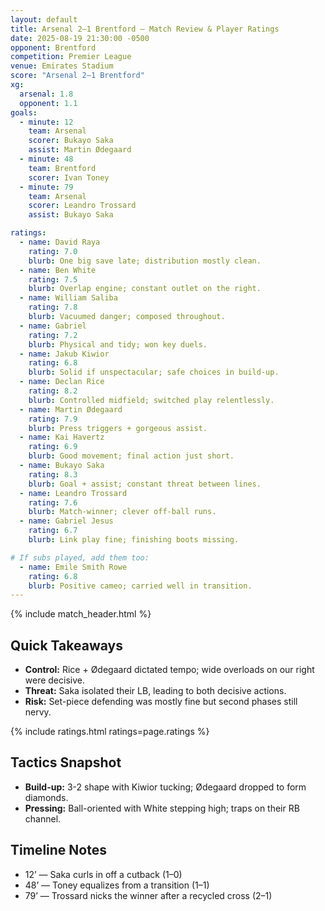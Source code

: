 ```yaml
---
layout: default
title: Arsenal 2–1 Brentford — Match Review & Player Ratings
date: 2025-08-19 21:30:00 -0500
opponent: Brentford
competition: Premier League
venue: Emirates Stadium
score: "Arsenal 2–1 Brentford"
xg:
  arsenal: 1.8
  opponent: 1.1
goals:
  - minute: 12
    team: Arsenal
    scorer: Bukayo Saka
    assist: Martin Ødegaard
  - minute: 48
    team: Brentford
    scorer: Ivan Toney
  - minute: 79
    team: Arsenal
    scorer: Leandro Trossard
    assist: Bukayo Saka

ratings:
  - name: David Raya
    rating: 7.0
    blurb: One big save late; distribution mostly clean.
  - name: Ben White
    rating: 7.5
    blurb: Overlap engine; constant outlet on the right.
  - name: William Saliba
    rating: 7.8
    blurb: Vacuumed danger; composed throughout.
  - name: Gabriel
    rating: 7.2
    blurb: Physical and tidy; won key duels.
  - name: Jakub Kiwior
    rating: 6.8
    blurb: Solid if unspectacular; safe choices in build-up.
  - name: Declan Rice
    rating: 8.2
    blurb: Controlled midfield; switched play relentlessly.
  - name: Martin Ødegaard
    rating: 7.9
    blurb: Press triggers + gorgeous assist.
  - name: Kai Havertz
    rating: 6.9
    blurb: Good movement; final action just short.
  - name: Bukayo Saka
    rating: 8.3
    blurb: Goal + assist; constant threat between lines.
  - name: Leandro Trossard
    rating: 7.6
    blurb: Match-winner; clever off-ball runs.
  - name: Gabriel Jesus
    rating: 6.7
    blurb: Link play fine; finishing boots missing.

# If subs played, add them too:
  - name: Emile Smith Rowe
    rating: 6.8
    blurb: Positive cameo; carried well in transition.
---
```


{% include match_header.html %}

## Quick Takeaways
- **Control:** Rice + Ødegaard dictated tempo; wide overloads on our right were decisive.  
- **Threat:** Saka isolated their LB, leading to both decisive actions.  
- **Risk:** Set-piece defending was mostly fine but second phases still nervy.

{% include ratings.html ratings=page.ratings %}

## Tactics Snapshot
- **Build-up:** 3-2 shape with Kiwior tucking; Ødegaard dropped to form diamonds.
- **Pressing:** Ball-oriented with White stepping high; traps on their RB channel.

## Timeline Notes
- 12’ — Saka curls in off a cutback (1–0)  
- 48’ — Toney equalizes from a transition (1–1)  
- 79’ — Trossard nicks the winner after a recycled cross (2–1)
